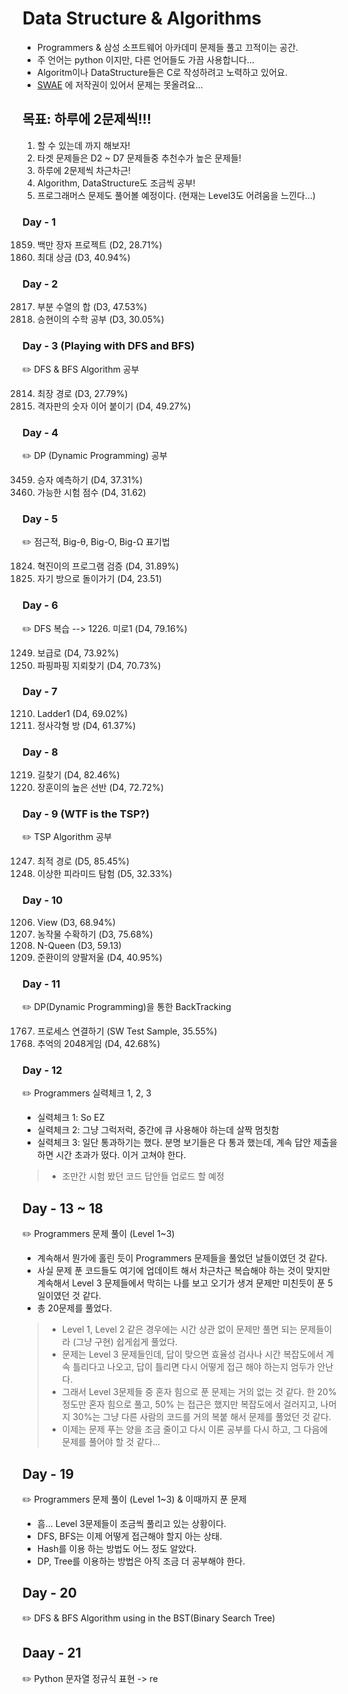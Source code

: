 # Data Structure & Algorithms
- Programmers & 삼성 소프트웨어 아카데미 문제들 풀고 끄적이는 공간.
- 주 언어는 python 이지만, 다른 언어들도 가끔 사용합니다...
- Algoritm이나 DataStructure들은 C로 작성하려고 노력하고 있어요.
- [SWAE](https://swexpertacademy.com/main/main.do) 에 저작권이 있어서 문제는 못올려요...


## 목표: 하루에 2문제씩!!!
1. 할 수 있는데 까지 해보자!
2. 타겟 문제들은 D2 ~ D7 문제들중 추천수가 높은 문제들!
3. 하루에 2문제씩 차근차근!
4. Algorithm, DataStructure도 조금씩 공부!
5. 프로그래머스 문제도 풀어볼 예정이다. (현재는 Level3도 어려움을 느낀다...)


### Day - 1
1859. 백만 장자 프로젝트 (D2, 28.71%)
1244. 최대 상금 (D3, 40.94%)


### Day - 2
2817. 부분 수열의 합 (D3, 47.53%)
7193. 승현이의 수학 공부 (D3, 30.05%)


### Day - 3 (Playing with DFS and BFS)
✏️ DFS & BFS Algorithm 공부

2814. 최장 경로 (D3, 27.79%)
2819. 격자판의 숫자 이어 붙이기 (D4, 49.27%)


### Day - 4
✏️ DP (Dynamic Programming) 공부

3459. 승자 예측하기 (D4, 37.31%)
3752. 가능한 시험 점수 (D4, 31.62)


### Day - 5
✏️ 점근적, Big-θ, Big-O, Big-Ω 표기법

1824. 혁진이의 프로그램 검증 (D4, 31.89%)
4408. 자기 방으로 돌이가기 (D4, 23.51)


### Day - 6
:pencil2: DFS 복습 --> 1226. 미로1 (D4, 79.16%)

1249. 보급로 (D4, 73.92%)
1868. 파핑파핑 지뢰찾기 (D4, 70.73%)


### Day - 7
1210. Ladder1 (D4, 69.02%)
1861. 정사각형 방 (D4, 61.37%)


### Day - 8
1219. 길찾기 (D4, 82.46%)
1486. 장훈이의 높은 선반 (D4, 72.72%)


### Day - 9 (WTF is the TSP?)
:pencil2: TSP Algorithm 공부

1247. 최적 경로 (D5, 85.45%)
4112. 이상한 피라미드 탐험 (D5, 32.33%)


### Day - 10
1206. View (D3, 68.94%)
2805. 농작물 수확하기 (D3, 75.68%)
2806. N-Queen (D3, 59.13)
3234. 준환이의 양팔저울 (D4, 40.95%)


### Day - 11
✏️ DP(Dynamic Programming)을 통한 BackTracking

1767. 프로세스 연결하기 (SW Test Sample, 35.55%)
6109. 추억의 2048게임 (D4, 42.68%)


### Day - 12
✏️ Programmers 실력체크 1, 2, 3

* 실력체크 1: So EZ
* 실력체크 2: 그냥 그럭저럭, 중간에 큐 사용해야 하는데 살짝 멈칫함
* 실력체크 3: 일단 통과하기는 했다. 분명 보기들은 다 통과 했는데, 계속 답안 제출을 하면 시간 초과가 떴다. 이거 고쳐야 한다.
> * 조만간 시험 봤던 코드 답안들 업로드 할 예정


## Day - 13 ~ 18
✏️ Programmers 문제 풀이 (Level 1~3)
* 계속해서 뭔가에 홀린 듯이 Programmers 문제들을 풀었던 날들이였던 것 같다.
* 사실 문제 푼 코드들도 여기에 업데이트 해서 차근차근 복습해야 하는 것이 맞지만 계속해서 Level 3 문제들에서 막히는 나를 보고 오기가 생겨 문제만 미친듯이 푼 5일이였던 것 같다.
* 총 20문제를 풀었다. 
> * Level 1, Level 2 같은 경우에는 시간 상관 없이 문제만 풀면 되는 문제들이라 (그냥 구현) 쉽게쉽게 풀었다.
> * 문제는 Level 3 문제들인데, 답이 맞으면 효율성 검사나 시간 복잡도에서 계속 틀리다고 나오고, 답이 틀리면 다시 어떻게 접근 해야 하는지 엄두가 안난다.
> * 그래서 Level 3문제들 중 혼자 힘으로 푼 문제는 거의 없는 것 같다. 한 20% 정도만 혼자 힘으로 풀고, 50% 는 접근은 했지만 복잡도에서 걸러지고, 나머지 30%는 그냥 다른 사람의 코드를 거의 복붙 해서 문제를 풀었던 것 같다.
> * 이제는 문제 푸는 양을 조금 줄이고 다시 이론 공부를 다시 하고, 그 다음에 문제를 풀어야 할 것 같다...


## Day - 19
✏️ Programmers 문제 풀이 (Level 1~3) & 이때까지 푼 문제 
* 흠... Level 3문제들이 조금씩 풀리고 있는 상황이다.
* DFS, BFS는 이제 어떻게 접근해야 할지 아는 상태.
* Hash를 이용 하는 방법도 어느 정도 알았다.
* DP, Tree를 이용하는 방법은 아직 조금  더 공부해야 한다.


## Day - 20
✏️ DFS & BFS Algorithm using in the BST(Binary Search Tree)


## Daay - 21
✏️ Python 문자열 정규식 표현 -> re

